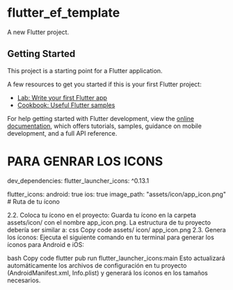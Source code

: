 # flutter_ef_template

A new Flutter project.

## Getting Started

This project is a starting point for a Flutter application.

A few resources to get you started if this is your first Flutter project:

- [Lab: Write your first Flutter app](https://docs.flutter.dev/get-started/codelab)
- [Cookbook: Useful Flutter samples](https://docs.flutter.dev/cookbook)

For help getting started with Flutter development, view the
[online documentation](https://docs.flutter.dev/), which offers tutorials,
samples, guidance on mobile development, and a full API reference.


# PARA GENRAR LOS ICONS 

dev_dependencies:
  flutter_launcher_icons: ^0.13.1

flutter_icons:
  android: true
  ios: true
  image_path: "assets/icon/app_icon.png" # Ruta de tu ícono


2.2. Coloca tu ícono en el proyecto:
Guarda tu ícono en la carpeta assets/icon/ con el nombre app_icon.png.
La estructura de tu proyecto debería ser similar a:
css
Copy code
assets/
  icon/
    app_icon.png
2.3. Genera los íconos:
Ejecuta el siguiente comando en tu terminal para generar los íconos para Android e iOS:

bash
Copy code
flutter pub run flutter_launcher_icons:main
Esto actualizará automáticamente los archivos de configuración en tu proyecto (AndroidManifest.xml, Info.plist) y generará los íconos en los tamaños necesarios.